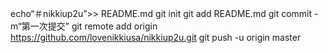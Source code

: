 echo“＃nikkiup2u”>> README.md 
git init 
git add README.md 
git commit -m“第一次提交” 
git remote add origin https://github.com/lovenikkiusa/nikkiup2u.git
 git push -u origin master
